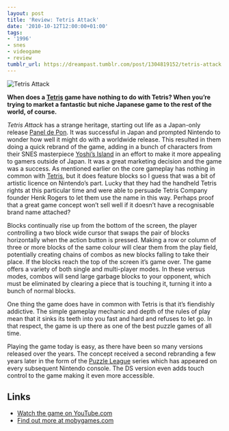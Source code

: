 ```yaml
---
layout: post
title: 'Review: Tetris Attack'
date: '2010-10-12T12:00:00+01:00'
tags:
- '1996'
- snes
- videogame
- review
tumblr_url: https://dreampast.tumblr.com/post/1304819152/tetris-attack
---
```

![Tetris Attack](https://64.media.tumblr.com/tumblr_la832qEWKE1qbfpni.png)

**When does a [Tetris](http://www.mobygames.com/game/tetris) game have nothing to do with Tetris? When you’re trying to market a fantastic but niche Japanese game to the rest of the world, of course.**

_Tetris Attack_ has a strange heritage, starting out life as a Japan-only release [Panel de Pon](http://www.mobygames.com/game/panel-de-pon). It was successful in Japan and prompted Nintendo to wonder how well it might do with a worldwide release. This resulted in them doing a quick rebrand of the game, adding in a bunch of characters from their SNES masterpiece [Yoshi’s Island](http://www.mobygames.com/game/snes/super-mario-world-2-yoshis-island) in an effort to make it more appealing to gamers outside of Japan. It was a great marketing decision and the game was a success. As mentioned earlier on the core gameplay has nothing in common with [Tetris](http://www.mobygames.com/game/tetris), but it does feature blocks so I guess that was a bit of artistic licence on Nintendo’s part. Lucky that they had the handheld Tetris rights at this particular time and were able to persuade Tetris Company founder Henk Rogers to let them use the name in this way. Perhaps proof that a great game concept won’t sell well if it doesn’t have a recognisable brand name attached?

Blocks continually rise up from the bottom of the screen, the player controlling a two block wide cursor that swaps the pair of blocks horizontally when the action button is pressed. Making a row or column of three or more blocks of the same colour will clear them from the play field, potentially creating chains of combos as new blocks falling to take their place. If the blocks reach the top of the screen it’s game over. The game offers a variety of both single and multi-player modes. In these versus modes, combos will send large garbage blocks to your opponent, which must be eliminated by clearing a piece that is touching it, turning it into a bunch of normal blocks.

One thing the game does have in common with Tetris is that it’s fiendishly addictive. The simple gameplay mechanic and depth of the rules of play mean that it sinks its teeth into you fast and hard and refuses to let go. In that respect, the game is up there as one of the best puzzle games of all time.

Playing the game today is easy, as there have been so many versions released over the years. The concept received a second rebranding a few years later in the form of the [Puzzle League](http://www.mobygames.com/game-group/panel-de-ponpuzzle-league-games) series which has appeared on every subsequent Nintendo console. The DS version even adds touch control to the game making it even more accessible.

## Links

- [Watch the game on YouTube.com](http://www.youtube.com/watch?v=EhHAQsUIAeM)
- [Find out more at mobygames.com](http://www.mobygames.com/game/tetris-attack)